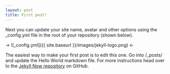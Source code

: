 ```yaml
---
layout: post
title: First post!
---
```


Next you can update your site name, avatar and other options using the _config.yml file in the root of your repository (shown below).

-> ![_config.yml]({{ site.baseurl }}/images/jekyll-logo.png) <-

The easiest way to make your first post is to edit this one. Go into /_posts/ and update the Hello World markdown file. For more instructions head over to the [Jekyll Now repository](https://github.com/barryclark/jekyll-now) on GitHub.
